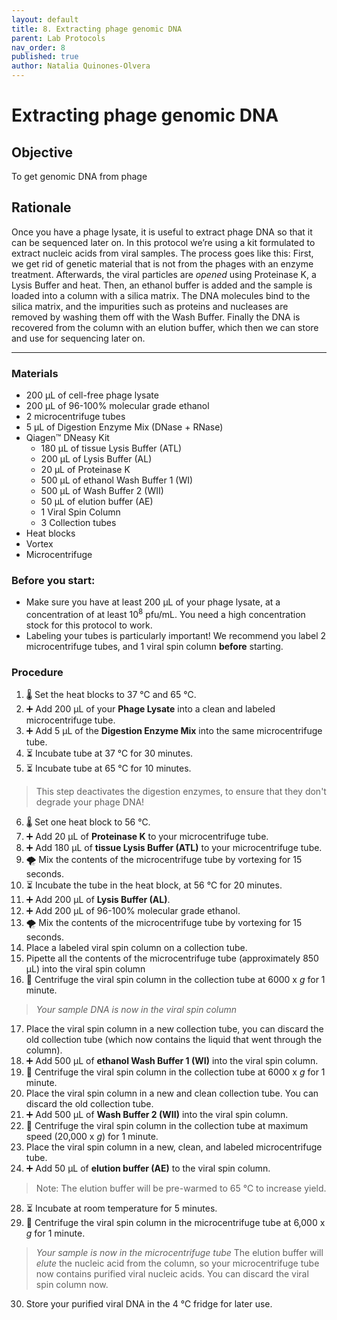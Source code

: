 ```yaml
---
layout: default
title: 8. Extracting phage genomic DNA
parent: Lab Protocols
nav_order: 8
published: true
author: Natalia Quinones-Olvera
---
```


# Extracting phage genomic DNA

## Objective
To get genomic DNA from phage

## Rationale
Once you have a phage lysate, it is useful to extract phage DNA so that it can be sequenced later on. In this protocol we’re using a kit formulated to extract nucleic acids from viral samples. The process goes like this: First, we get rid of genetic material that is not from the phages with an enzyme treatment. Afterwards, the viral particles are _opened_ using Proteinase K, a Lysis Buffer and heat. Then, an ethanol buffer is added and the sample is loaded into a column with a silica matrix. The DNA molecules bind to the silica matrix, and the impurities such as proteins and nucleases are removed by washing them off with the Wash Buffer. Finally the DNA is recovered from the column with an elution buffer, which then we can store and use for sequencing later on.

---

### Materials
- 200 μL of cell-free phage lysate
- 200 μL of 96-100% molecular grade ethanol
- 2 microcentrifuge tubes
- 5 μL of Digestion Enzyme Mix (DNase + RNase)
- Qiagen™ DNeasy Kit
    - 180 μL of tissue Lysis Buffer (ATL)
    - 200 μL of Lysis Buffer (AL)
    - 20 μL of Proteinase K
    - 500 μL of ethanol Wash Buffer 1 (WI)
    - 500 μL of Wash Buffer 2 (WII) 
    - 50 μL of elution buffer (AE)
    - 1 Viral Spin Column
    - 3 Collection tubes
- Heat blocks
- Vortex
- Microcentrifuge

### Before you start:
- Make sure you have at least 200 μL of your phage lysate, at a concentration of at least 10<sup>8</sup> pfu/mL. You need a high concentration stock for this protocol to work.
- Labeling your tubes is particularly important! We recommend you label 2 microcentrifuge tubes, and 1 viral spin column **before** starting.

### Procedure
1. 🌡️ Set the heat blocks to 37 ℃ and 65 ℃.
2. ➕ Add 200 μL of your **Phage Lysate** into a clean and labeled microcentrifuge tube.
3. ➕ Add 5 μL of the **Digestion Enzyme Mix** into the same microcentrifuge tube.
4. ⏳ Incubate tube at 37 ℃ for 30 minutes.
5. ⏳ Incubate tube at 65 ℃ for 10 minutes.
> This step deactivates the digestion enzymes, to ensure that they don't degrade your phage DNA!
6. 🌡️ Set one heat block to 56 ℃.
7. ➕ Add 20 μL of **Proteinase K** to your microcentrifuge tube.
8. ➕ Add 180 μL of **tissue Lysis Buffer (ATL)** to your microcentrifuge tube.
9. 🌪 Mix the contents of the microcentrifuge tube by vortexing for 15 seconds.
10. ⏳ Incubate the tube in the heat block, at 56 ℃ for 20 minutes.
11. ➕ Add 200 μL of **Lysis Buffer (AL)**.
12. ➕ Add 200 μL of 96-100% molecular grade ethanol.
13. 🌪️ Mix the contents of the microcentrifuge tube by vortexing for 15 seconds.
14. Place a labeled viral spin column on a collection tube.
15. Pipette all the contents of the microcentrifuge tube (approximately 850 μL) into the viral spin column
16. 💫 Centrifuge the viral spin column in the collection tube at 6000 x _g_ for 1 minute.
> *Your sample DNA is now in the viral spin column*
17. Place the viral spin column in a new collection tube, you can discard the old collection tube (which now contains the liquid that went through the column).
18. ➕ Add 500 μL of **ethanol Wash Buffer 1 (WI)** into the viral spin column.
19. 💫 Centrifuge the viral spin column in the collection tube at 6000 x _g_ for 1 minute.
22. Place the viral spin column in a new and clean collection tube. You can discard the old collection tube.
23. ➕ Add 500 μL of **Wash Buffer 2 (WII)** into the viral spin column.
24. 💫 Centrifuge the viral spin column in the collection tube at maximum speed (20,000 x _g_) for 1 minute.
25. Place the viral spin column in a new, clean, and labeled microcentrifuge tube.
26. ➕ Add 50 μL of **elution buffer (AE)** to the viral spin column.
> Note: The elution buffer will be pre-warmed to 65 ℃ to increase yield.
28. ⏳ Incubate at room temperature for 5 minutes.
29. 💫 Centrifuge the viral spin column in the microcentrifuge tube at 6,000 x _g_ for 1 minute. 
> *Your sample is now in the microcentrifuge tube* The elution buffer will _elute_ the nucleic acid from the column, so your microcentrifuge tube now contains purified viral nucleic acids. You can discard the viral spin column now.
30. Store your purified viral DNA in the 4 ℃ fridge for later use.
